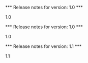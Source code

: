 

*** Release notes for version: 1.0 ***

1.0

*** Release notes for version: 1.0 ***

1.0

*** Release notes for version: 1.1 ***

1.1
